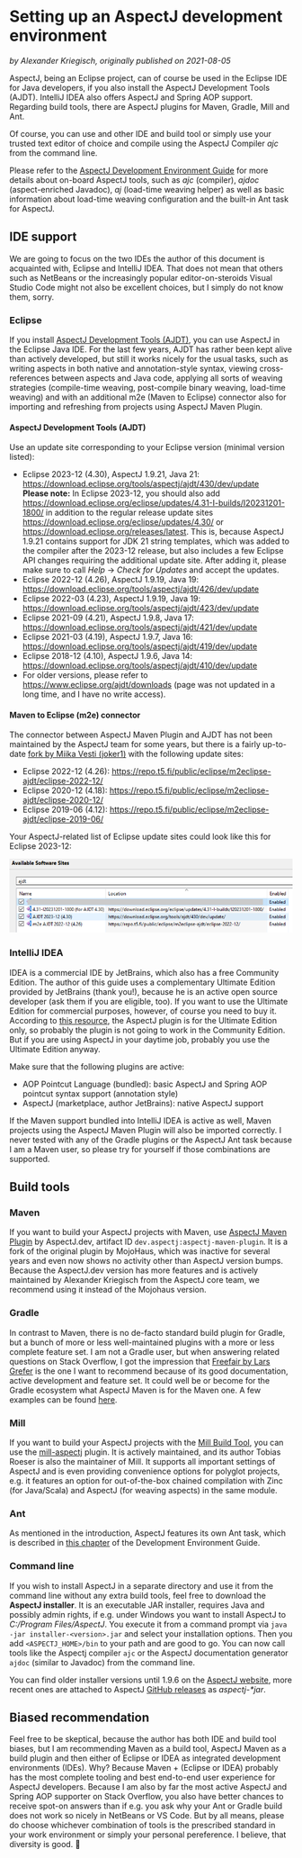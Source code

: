 # Setting up an AspectJ development environment

_by Alexander Kriegisch, originally published on 2021-08-05_

AspectJ, being an Eclipse project, can of course be used in the Eclipse IDE for Java developers, if you also install the
AspectJ Development Tools (AJDT). IntelliJ IDEA also offers AspectJ and Spring AOP support. Regarding build tools, there
are AspectJ plugins for Maven, Gradle, Mill and Ant.

Of course, you can use and other IDE and build tool or simply use your trusted text editor of choice and compile using
the AspectJ Compiler _ajc_ from the command line.

Please refer to the [AspectJ Development Environment Guide](../devguide/index.adoc)
for more details about on-board AspectJ tools, such as _ajc_ (compiler), _ajdoc_ (aspect-enriched Javadoc), _aj_
(load-time weaving helper) as well as basic information about load-time weaving configuration and the built-in Ant task
for AspectJ.

## IDE support

We are going to focus on the two IDEs the author of this document is acquainted with, Eclipse and IntelliJ IDEA. That
does not mean that others such as NetBeans or the increasingly popular editor-on-steroids Visual Studio Code might not
also be excellent choices, but I simply do not know them, sorry.

### Eclipse

If you install [AspectJ Development Tools (AJDT)](https://www.eclipse.org/ajdt/), you can use AspectJ in the Eclipse
Java IDE. For the last few years, AJDT has rather been kept alive than actively developed, but still it works nicely for
the usual tasks, such as writing aspects in both native and annotation-style syntax, viewing cross-references between
aspects and Java code, applying all sorts of weaving strategies (compile-time weaving, post-compile binary weaving,
load-time weaving) and with an additional m2e (Maven to Eclipse) connector also for importing and refreshing from
projects using AspectJ Maven Plugin.

#### AspectJ Development Tools (AJDT)

Use an update site corresponding to your Eclipse version (minimal version listed):
* Eclipse 2023-12 (4.30), AspectJ 1.9.21, Java 21: https://download.eclipse.org/tools/aspectj/ajdt/430/dev/update<br>
  **Please note:** In Eclipse 2023-12, you should also add
  https://download.eclipse.org/eclipse/updates/4.31-I-builds/I20231201-1800/ in addition to the regular release update
  sites https://download.eclipse.org/eclipse/updates/4.30/ or https://download.eclipse.org/releases/latest. This is,
  because AspectJ 1.9.21 contains support for JDK 21 string templates, which was added to the compiler after the 2023-12
  release, but also includes a few Eclipse API changes requiring the additional update site. After adding it, please
  make sure to call _Help_ → _Check for Updates_ and accept the updates.
* Eclipse 2022-12 (4.26), AspectJ 1.9.19, Java 19: https://download.eclipse.org/tools/aspectj/ajdt/426/dev/update
* Eclipse 2022-03 (4.23), AspectJ 1.9.19, Java 19: https://download.eclipse.org/tools/aspectj/ajdt/423/dev/update
* Eclipse 2021-09 (4.21), AspectJ 1.9.8, Java 17: https://download.eclipse.org/tools/aspectj/ajdt/421/dev/update
* Eclipse 2021-03 (4.19), AspectJ 1.9.7, Java 16: https://download.eclipse.org/tools/aspectj/ajdt/419/dev/update
* Eclipse 2018-12 (4.10), AspectJ 1.9.6, Java 14: https://download.eclipse.org/tools/aspectj/ajdt/410/dev/update
* For older versions, please refer to https://www.eclipse.org/ajdt/downloads (page was not updated in a long time,
  and I have no write access).

#### Maven to Eclipse (m2e) connector

The connector between AspectJ Maven Plugin and AJDT has not been maintained by the AspectJ team for some years, but
there is a fairly up-to-date [fork by Miika Vesti (joker1)](https://github.com/joker1/m2eclipse-ajdt) with the following
update sites:
  * Eclipse 2022-12 (4.26): https://repo.t5.fi/public/eclipse/m2eclipse-ajdt/eclipse-2022-12/
  * Eclipse 2020-12 (4.18): https://repo.t5.fi/public/eclipse/m2eclipse-ajdt/eclipse-2020-12/
  * Eclipse 2019-06 (4.12): https://repo.t5.fi/public/eclipse/m2eclipse-ajdt/eclipse-2019-06/

Your AspectJ-related list of Eclipse update sites could look like this for Eclipse 2023-12:

![Eclipse IDE filtered list of update sites](images/EclipseSoftwareSitesAJDT.png)

### IntelliJ IDEA

IDEA is a commercial IDE by JetBrains, which also has a free Community Edition. The author of this guide uses a
complementary Ultimate Edition provided by JetBrains (thank you!), because he is an active open source developer (ask
them if you are eligible, too). If you want to use the Ultimate Edition for commercial purposes, however, of course you
need to buy it. According to [this resource](https://www.jetbrains.com/help/idea/aspectj.html), the AspectJ plugin is
for the Ultimate Edition only, so probably the plugin is not going to work in the Community Edition. But if you are
using AspectJ in your daytime job, probably you use the Ultimate Edition anyway.

Make sure that the following plugins are active:
  * AOP Pointcut Language (bundled): basic AspectJ and Spring AOP pointcut syntax support (annotation style)
  * AspectJ (marketplace, author JetBrains): native AspectJ support

If the Maven support bundled into IntelliJ IDEA is active as well, Maven projects using the AspectJ Maven Plugin will
also be imported correctly. I never tested with any of the Gradle plugins or the AspectJ Ant task because I am a Maven
user, so please try for yourself if those combinations are supported.

## Build tools

### Maven

If you want to build your AspectJ projects with Maven, use [AspectJ Maven Plugin](https://github.com/dev-aspectj/aspectj-maven-plugin)
by AspectJ.dev, artifact ID `dev.aspectj:aspectj-maven-plugin`. It is a fork of the original plugin by MojoHaus, which
was inactive for several years and even now shows no activity other than AspectJ version bumps. Because the AspectJ.dev
version has more features and is actively maintained by Alexander Kriegisch from the AspectJ core team, we recommend
using it instead of the Mojohaus version.

### Gradle

In contrast to Maven, there is no de-facto standard build plugin for Gradle, but a bunch of more or less well-maintained
plugins with a more or less complete feature set. I am not a Gradle user, but when answering related questions on
Stack Overflow, I got the impression that [Freefair by Lars Grefer](https://docs.freefair.io/gradle-plugins/current/reference/#_aspectj_plugins)
is the one I want to recommend because of its good documentation, active development and feature set. It could well be
or become for the Gradle ecosystem what AspectJ Maven is for the Maven one. A few examples can be found
[here](https://github.com/freefair/gradle-plugins/tree/main/examples/aspectj).

### Mill

If you want to build your AspectJ projects with the [Mill Build Tool](https://github.com/com-lihaoyi/mill), you can use
the [mill-aspectj](https://github.com/lefou/mill-aspectj) plugin. It is actively maintained, and its author Tobias
Roeser is also the maintainer of Mill. It supports all important settings of AspectJ and is even providing convenience
options for polyglot projects, e.g. it features an option for out-of-the-box chained compilation with Zinc (for
Java/Scala) and AspectJ (for weaving aspects) in the same module.

### Ant

As mentioned in the introduction, AspectJ features its own Ant task, which is described in
[this chapter](../devguide/antsupport.adoc) of the Development Environment
Guide.

### Command line

If you wish to install AspectJ in a separate directory and use it from the command line without any extra build tools,
feel free to download the **AspectJ installer**. It is an executable JAR installer, requires Java and possibly admin
rights, if e.g. under Windows you want to install AspectJ to _C:/Program Files/AspectJ_. You execute it from a command
prompt via `java -jar installer-<version>.jar` and select your installation options. Then you add `<ASPECTJ_HOME>/bin`
to your path and are good to go. You can now call tools like the Aspectj compiler `ajc` or the AspectJ documentation
generator `ajdoc` (similar to Javadoc) from the command line.

You can find older installer versions until 1.9.6 on the [AspectJ website](https://www.eclipse.org/aspectj/downloads.php),
more recent ones are attached to AspectJ [GitHub releases](https://github.com/eclipse-aspectj/aspectj/releases) as
_aspectj-*jar_.

## Biased recommendation

Feel free to be skeptical, because the author has both IDE and build tool biases, but I am recommending Maven as a build
tool, AspectJ Maven as a build plugin and then either of Eclipse or IDEA as integrated development environments (IDEs).
Why? Because Maven + (Eclipse or IDEA) probably has the most complete tooling and best end-to-end user experience for
AspectJ developers. Because I am also by far the most active AspectJ and Spring AOP supporter on Stack Overflow, you also
have better chances to receive spot-on answers than if e.g. you ask why your Ant or Gradle build does not work so nicely
in NetBeans or VS Code. But by all means, please do choose whichever combination of tools is the prescribed standard in
your work environment or simply your personal pereference. I believe, that diversity is good. 🙂
